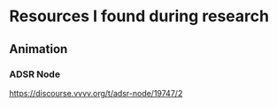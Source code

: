 # Resources I found during research

## Animation

### ADSR Node
https://discourse.vvvv.org/t/adsr-node/19747/2

